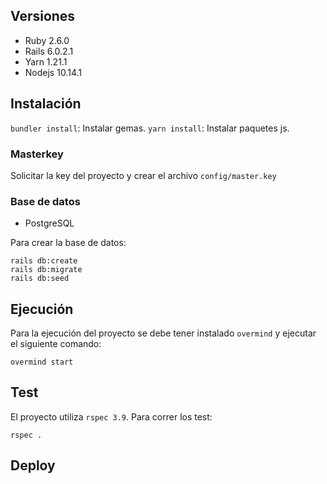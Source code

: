 ## Versiones
* Ruby 2.6.0
* Rails 6.0.2.1
* Yarn 1.21.1
* Nodejs 10.14.1

## Instalación

`bundler install`: Instalar gemas.
`yarn install`: Instalar paquetes js.

### Masterkey
Solicitar la key del proyecto y crear el archivo `config/master.key`

### Base de datos
* PostgreSQL

Para crear la base de datos:
```
rails db:create
rails db:migrate
rails db:seed
```

## Ejecución
Para la ejecución del proyecto se debe tener instalado `overmind` y ejecutar el siguiente comando:

```
overmind start
```

## Test
El proyecto utiliza `rspec 3.9`. Para correr los test:
```
rspec .
```

## Deploy
